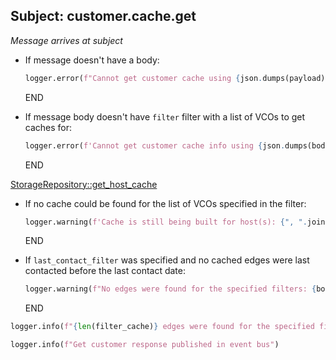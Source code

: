 ## Subject: customer.cache.get

_Message arrives at subject_

* If message doesn't have a body:
  ```python
  logger.error(f"Cannot get customer cache using {json.dumps(payload)}. JSON malformed")
  ```
  END

* If message body doesn't have `filter` filter with a list of VCOs to get caches for:
  ```python
  logger.error(f'Cannot get customer cache info using {json.dumps(body)}. Need "filter"')
  ```
  END

[StorageRepository::get_host_cache](../../repositories/storage_repository/get_host_cache.md)

* If no cache could be found for the list of VCOs specified in the filter:
  ```python
  logger.warning(f'Cache is still being built for host(s): {", ".join(body["filter"].keys())}')
  ```
  END

* If `last_contact_filter` was specified and no cached edges were last contacted before the last contact date:
  ```python
  logger.warning(f"No edges were found for the specified filters: {body}")
  ```
  END

```python
logger.info(f"{len(filter_cache)} edges were found for the specified filters: {body}")
```

```python
logger.info(f"Get customer response published in event bus")
```
